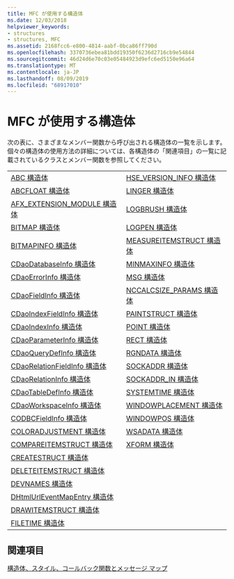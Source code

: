 ```yaml
---
title: MFC が使用する構造体
ms.date: 12/03/2018
helpviewer_keywords:
- structures
- structures, MFC
ms.assetid: 2168fcc6-e800-4814-aabf-0bca86ff790d
ms.openlocfilehash: 3370736ebea81bdd19350f6236d2716cb9e54844
ms.sourcegitcommit: 46d24d6e70c03e05484923d9efc6ed5150e96a64
ms.translationtype: MT
ms.contentlocale: ja-JP
ms.lasthandoff: 08/09/2019
ms.locfileid: "68917010"
---
```

# <a name="structures-used-by-mfc"></a>MFC が使用する構造体

次の表に、さまざまなメンバー関数から呼び出される構造体の一覧を示します。 個々の構造体の使用方法の詳細については、各構造体の「関連項目」の一覧に記載されているクラスとメンバー関数を参照してください。

|||
|-|-|
|[ABC 構造体](/windows/desktop/api/wingdi/ns-wingdi-abc)|[HSE_VERSION_INFO 構造体](../../mfc/reference/hse-version-info-structure.md)|
|[ABCFLOAT 構造体](/windows/desktop/api/wingdi/ns-wingdi-abcfloat)|[LINGER 構造体](/windows/desktop/api/winsock/ns-winsock-linger)|
|[AFX_EXTENSION_MODULE 構造体](../../mfc/reference/afx-extension-module-structure.md)|[LOGBRUSH 構造体](/windows/desktop/api/wingdi/ns-wingdi-taglogbrush)|
|[BITMAP 構造体](/windows/desktop/api/wingdi/ns-wingdi-tagbitmap)|[LOGPEN 構造体](/windows/desktop/api/Wingdi/ns-wingdi-taglogpen)|
|[BITMAPINFO 構造体](/windows/desktop/api/wingdi/ns-wingdi-tagbitmapinfo)|[MEASUREITEMSTRUCT 構造体](/windows/desktop/api/winuser/ns-winuser-tagmeasureitemstruct)|
|[CDaoDatabaseInfo 構造体](../../mfc/reference/cdaodatabaseinfo-structure.md)|[MINMAXINFO 構造体](/windows/desktop/api/winuser/ns-winuser-tagminmaxinfo)|
|[CDaoErrorInfo 構造体](../../mfc/reference/cdaoerrorinfo-structure.md)|[MSG 構造体](/windows/desktop/api/winuser/ns-winuser-tagmsg)|
|[CDaoFieldInfo 構造体](../../mfc/reference/cdaofieldinfo-structure.md)|[NCCALCSIZE_PARAMS 構造体](/windows/desktop/api/winuser/ns-winuser-tagnccalcsize_params)|
|[CDaoIndexFieldInfo 構造体](../../mfc/reference/cdaoindexfieldinfo-structure.md)|[PAINTSTRUCT 構造体](/windows/desktop/api/winuser/ns-winuser-tagpaintstruct)|
|[CDaoIndexInfo 構造体](../../mfc/reference/cdaoindexinfo-structure.md)|[POINT 構造体](/windows/desktop/api/windef/ns-windef-tagpoint)|
|[CDaoParameterInfo 構造体](../../mfc/reference/cdaoparameterinfo-structure.md)|[RECT 構造体](/windows/desktop/api/windef/ns-windef-tagrect)|
|[CDaoQueryDefInfo 構造体](../../mfc/reference/cdaoquerydefinfo-structure.md)|[RGNDATA 構造体](/windows/desktop/api/wingdi/ns-wingdi-rgndata)|
|[CDaoRelationFieldInfo 構造体](../../mfc/reference/cdaorelationfieldinfo-structure.md)|[SOCKADDR 構造体](/windows/desktop/winsock/sockaddr-2)|
|[CDaoRelationInfo 構造体](../../mfc/reference/cdaorelationinfo-structure.md)|[SOCKADDR_IN 構造体](/windows/desktop/winsock/sockaddr-2)|
|[CDaoTableDefInfo 構造体](../../mfc/reference/cdaotabledefinfo-structure.md)|[SYSTEMTIME 構造体](/windows/desktop/api/minwinbase/ns-minwinbase-systemtime)
|[CDaoWorkspaceInfo 構造体](../../mfc/reference/cdaoworkspaceinfo-structure.md)|[WINDOWPLACEMENT 構造体](/windows/desktop/api/winuser/ns-winuser-tagwindowplacement)|
|[CODBCFieldInfo 構造体](../../mfc/reference/codbcfieldinfo-structure.md)|[WINDOWPOS 構造体](/windows/desktop/api/winuser/ns-winuser-tagwindowpos)
|[COLORADJUSTMENT 構造体](/windows/desktop/api/wingdi/ns-wingdi-tagcoloradjustment)|[WSADATA 構造体](/windows/desktop/api/winsock2/ns-winsock2-wsadata)|
|[COMPAREITEMSTRUCT 構造体](/windows/desktop/api/winuser/ns-winuser-tagcompareitemstruct)|[XFORM 構造体](/windows/desktop/api/wingdi/ns-wingdi-tagxform)|
|[CREATESTRUCT 構造体](/windows/desktop/api/winuser/ns-winuser-tagcreatestructa)||
|[DELETEITEMSTRUCT 構造体](/windows/desktop/api/winuser/ns-winuser-tagdeleteitemstruct)||
|[DEVNAMES 構造体](/windows/desktop/api/commdlg/ns-commdlg-tagdevnames)||
|[DHtmlUrlEventMapEntry 構造体](../../mfc/reference/dhtmlurleventmapentry-structure.md)||
|[DRAWITEMSTRUCT 構造体](/windows/desktop/api/winuser/ns-winuser-tagdrawitemstruct)||
|[FILETIME 構造体](/windows/desktop/api/minwinbase/ns-minwinbase-filetime)||

## <a name="see-also"></a>関連項目

[構造体、スタイル、コールバック関数とメッセージ マップ](../../mfc/reference/structures-styles-callbacks-and-message-maps.md)
